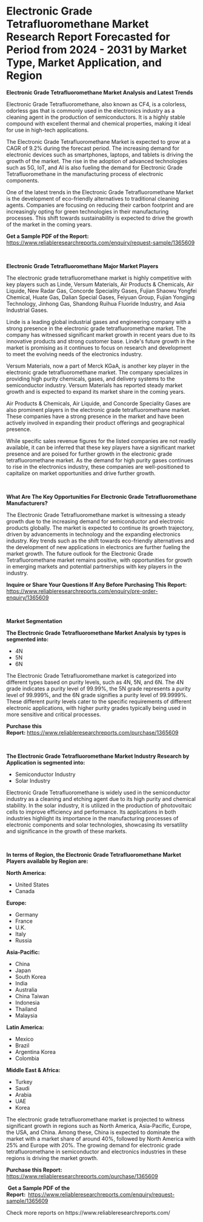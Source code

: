 <p><h1>Electronic Grade Tetrafluoromethane Market Research Report Forecasted for Period from 2024 -  2031 by Market Type, Market Application, and Region</h1></p><p><strong>Electronic Grade Tetrafluoromethane Market Analysis and Latest Trends</strong></p>
<p><p>Electronic Grade Tetrafluoromethane, also known as CF4, is a colorless, odorless gas that is commonly used in the electronics industry as a cleaning agent in the production of semiconductors. It is a highly stable compound with excellent thermal and chemical properties, making it ideal for use in high-tech applications.</p><p>The Electronic Grade Tetrafluoromethane Market is expected to grow at a CAGR of 9.2% during the forecast period. The increasing demand for electronic devices such as smartphones, laptops, and tablets is driving the growth of the market. The rise in the adoption of advanced technologies such as 5G, IoT, and AI is also fueling the demand for Electronic Grade Tetrafluoromethane in the manufacturing process of electronic components.</p><p>One of the latest trends in the Electronic Grade Tetrafluoromethane Market is the development of eco-friendly alternatives to traditional cleaning agents. Companies are focusing on reducing their carbon footprint and are increasingly opting for green technologies in their manufacturing processes. This shift towards sustainability is expected to drive the growth of the market in the coming years.</p></p>
<p><strong>Get a Sample PDF of the Report:&nbsp;</strong> <a href="https://www.reliableresearchreports.com/enquiry/request-sample/1365609">https://www.reliableresearchreports.com/enquiry/request-sample/1365609</a></p>
<p>&nbsp;</p>
<p><strong>Electronic Grade Tetrafluoromethane Major Market Players</strong></p>
<p><p>The electronic grade tetrafluoromethane market is highly competitive with key players such as Linde, Versum Materials, Air Products & Chemicals, Air Liquide, New Radar Gas, Concorde Speciality Gases, Fujian Shaowu Yongfei Chemical, Huate Gas, Dalian Special Gases, Feiyuan Group, Fujian Yongjing Technology, Jinhong Gas, Shandong Ruihua Fluoride Industry, and Asia Industrial Gases.</p><p>Linde is a leading global industrial gases and engineering company with a strong presence in the electronic grade tetrafluoromethane market. The company has witnessed significant market growth in recent years due to its innovative products and strong customer base. Linde's future growth in the market is promising as it continues to focus on research and development to meet the evolving needs of the electronics industry.</p><p>Versum Materials, now a part of Merck KGaA, is another key player in the electronic grade tetrafluoromethane market. The company specializes in providing high purity chemicals, gases, and delivery systems to the semiconductor industry. Versum Materials has reported steady market growth and is expected to expand its market share in the coming years.</p><p>Air Products & Chemicals, Air Liquide, and Concorde Speciality Gases are also prominent players in the electronic grade tetrafluoromethane market. These companies have a strong presence in the market and have been actively involved in expanding their product offerings and geographical presence.</p><p>While specific sales revenue figures for the listed companies are not readily available, it can be inferred that these key players have a significant market presence and are poised for further growth in the electronic grade tetrafluoromethane market. As the demand for high purity gases continues to rise in the electronics industry, these companies are well-positioned to capitalize on market opportunities and drive further growth.</p></p>
<p>&nbsp;</p>
<p><strong>What Are The Key Opportunities For Electronic Grade Tetrafluoromethane Manufacturers?</strong></p>
<p><p>The Electronic Grade Tetrafluoromethane market is witnessing a steady growth due to the increasing demand for semiconductor and electronic products globally. The market is expected to continue its growth trajectory, driven by advancements in technology and the expanding electronics industry. Key trends such as the shift towards eco-friendly alternatives and the development of new applications in electronics are further fueling the market growth. The future outlook for the Electronic Grade Tetrafluoromethane market remains positive, with opportunities for growth in emerging markets and potential partnerships with key players in the industry.</p></p>
<p><strong>Inquire or Share Your Questions If Any Before Purchasing This Report:</strong> <a href="https://www.reliableresearchreports.com/enquiry/pre-order-enquiry/1365609">https://www.reliableresearchreports.com/enquiry/pre-order-enquiry/1365609</a></p>
<p>&nbsp;</p>
<p><strong>Market Segmentation</strong></p>
<p><strong>The Electronic Grade Tetrafluoromethane Market Analysis by types is segmented into:</strong></p>
<p><ul><li>4N</li><li>5N</li><li>6N</li></ul></p>
<p><p>The Electronic Grade Tetrafluoromethane market is categorized into different types based on purity levels, such as 4N, 5N, and 6N. The 4N grade indicates a purity level of 99.99%, the 5N grade represents a purity level of 99.999%, and the 6N grade signifies a purity level of 99.9999%. These different purity levels cater to the specific requirements of different electronic applications, with higher purity grades typically being used in more sensitive and critical processes.</p></p>
<p><strong>Purchase this Report:&nbsp;</strong><a href="https://www.reliableresearchreports.com/purchase/1365609">https://www.reliableresearchreports.com/purchase/1365609</a></p>
<p>&nbsp;</p>
<p><strong>The Electronic Grade Tetrafluoromethane Market Industry Research by Application is segmented into:</strong></p>
<p><ul><li>Semiconductor Industry</li><li>Solar Industry</li></ul></p>
<p><p>Electronic Grade Tetrafluoromethane is widely used in the semiconductor industry as a cleaning and etching agent due to its high purity and chemical stability. In the solar industry, it is utilized in the production of photovoltaic cells to improve efficiency and performance. Its applications in both industries highlight its importance in the manufacturing processes of electronic components and solar technologies, showcasing its versatility and significance in the growth of these markets.</p></p>
<p>&nbsp;</p>
<p><strong>In terms of Region, the Electronic Grade Tetrafluoromethane Market Players available by Region are:</strong></p>
<p>
    <p> <strong> North America: </strong>
        <ul>
            <li>United States</li>
            <li>Canada</li>
        </ul>
        </p> 
    <p> <strong> Europe: </strong>
        <ul>
            <li>Germany</li>
            <li>France</li>
            <li>U.K.</li>
            <li>Italy</li>
            <li>Russia</li>
        </ul>
        </p> 
    <p> <strong> Asia-Pacific: </strong>
        <ul>
            <li>China</li>
            <li>Japan</li>
            <li>South Korea</li>
            <li>India</li>
            <li>Australia</li>
            <li>China Taiwan</li>
            <li>Indonesia</li>
            <li>Thailand</li>
            <li>Malaysia</li>
        </ul>
        </p> 
    <p> <strong> Latin America: </strong>
        <ul>
            <li>Mexico</li>
            <li>Brazil</li>
            <li>Argentina Korea</li>
            <li>Colombia</li>
        </ul>
        </p> 
    <p> <strong> Middle East & Africa: </strong>
        <ul>
            <li>Turkey</li>
            <li>Saudi</li>
            <li>Arabia</li>
            <li>UAE</li>
            <li>Korea</li>
        </ul>
    </p>
    </p>
<p><p>The electronic grade tetrafluoromethane market is projected to witness significant growth in regions such as North America, Asia-Pacific, Europe, the USA, and China. Among these, China is expected to dominate the market with a market share of around 40%, followed by North America with 25% and Europe with 20%. The growing demand for electronic grade tetrafluoromethane in semiconductor and electronics industries in these regions is driving the market growth.</p></p>
<p><strong>Purchase this Report: </strong><a href="https://www.reliableresearchreports.com/purchase/1365609">https://www.reliableresearchreports.com/purchase/1365609</a></p>
<p>&nbsp;<strong>Get a Sample PDF of the Report:&nbsp;&nbsp;</strong><a href="https://www.reliableresearchreports.com/enquiry/request-sample/1365609">https://www.reliableresearchreports.com/enquiry/request-sample/1365609</a></p>
<p><strong></strong></p>
<p>Check more reports on https://www.reliableresearchreports.com/</p>